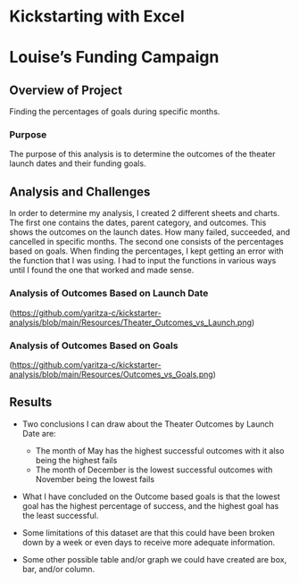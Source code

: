 # Kickstarting with Excel
# Louise’s Funding Campaign

## Overview of Project

Finding the percentages of goals during specific months.


### Purpose

The purpose of this analysis is to determine the outcomes of the theater launch dates and their funding goals.

## Analysis and Challenges

In order to determine my analysis, I created 2 different sheets and charts. 
The first one contains the dates, parent category, and outcomes. This shows the outcomes
on the launch dates. How many failed, succeeded, and cancelled in specific months. The 
second one consists of the percentages based on goals. When finding the percentages, I kept getting an error
with the function that I was using. I had to input the functions in various ways until
I found the one that worked and made sense.


### Analysis of Outcomes Based on Launch Date

(https://github.com/yaritza-c/kickstarter-analysis/blob/main/Resources/Theater_Outcomes_vs_Launch.png)


### Analysis of Outcomes Based on Goals

(https://github.com/yaritza-c/kickstarter-analysis/blob/main/Resources/Outcomes_vs_Goals.png)


## Results

- Two conclusions I can draw about the Theater Outcomes by Launch Date are:
  * The month of May has the highest successful outcomes with it also being the highest fails
  * The month of December is the lowest successful outcomes with November being the lowest fails

- What I have concluded on the Outcome based goals is that the lowest goal has the highest percentage of success, and the highest goal has the least successful.

- Some limitations of this dataset are that this could have been broken down by a week or even days to receive more adequate information.

- Some other possible table and/or graph we could have created are box, bar, and/or column.

